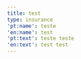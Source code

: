 ```yaml
---
title: test
type: insurance
'pt:name': teste
'en:name': test
'pt:text': teste teste
'en:text': test test
---
```



